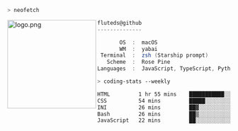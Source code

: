 ```zsh
> neofetch
```

<!--img align="left" src="https://github.com/fluteds.png" alt="logo.png" width="200"/>-->
<img align="left" src="https://external-content.duckduckgo.com/iu/?u=https%3A%2F%2F78.media.tumblr.com%2F975fca5f82161b190efdcaa05ffbd4ec%2Ftumblr_p6q6m9TJF01x3p3jmo1_500.png&f=1&nofb=1" alt="logo.png" width="200"/>

```csharp
fluteds@github
--------------

       OS  :  macOS
       WM  :  yabai
 Terminal  :  zsh (Starship prompt)  
   Scheme  :  Rose Pine  
Languages  :  JavaScript, TypeScript, Python, HTML, CSS  

```

```zsh
> coding-stats --weekly
```

<!--START_SECTION:waka-->

```txt
HTML         1 hr 55 mins    ███████████░░░░░░░░░░░░░░   43.76 %
CSS          54 mins         █████░░░░░░░░░░░░░░░░░░░░   20.60 %
INI          26 mins         ██▓░░░░░░░░░░░░░░░░░░░░░░   10.09 %
Bash         26 mins         ██▒░░░░░░░░░░░░░░░░░░░░░░   09.92 %
JavaScript   22 mins         ██░░░░░░░░░░░░░░░░░░░░░░░   08.32 %
```

<!--END_SECTION:waka-->
